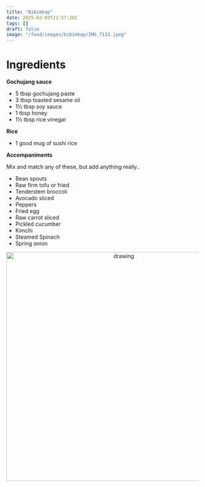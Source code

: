```yaml
---
title: "Bibimbap"
date: 2025-02-03T21:57:20Z
tags: []
draft: false
image: "/food/images/bibimbap/IMG_7133.jpeg"
---
```


# Ingredients

**Gochujang sauce**

* 5 tbsp gochujang paste
* 3 tbsp toasted sesame oil
* 1½ tbsp soy sauce
* 1 tbsp honey 
* 1½ tbsp rice vinegar

**Rice**
* 1 good mug of sushi rice

**Accompaniments**

Mix and match any of these, but add anything really..

* Bean spouts 
* Raw firm tofu or fried 
* Tenderstem broccoli
* Avocado sliced 
* Peppers 
* Fried egg 
* Raw carrot sliced
* Pickled cucumber 
* Kimchi 
* Steamed Spinach 
* Spring onion 



<p align="center"> 
<img src="/food/images/bibimbap/IMG_7133.jpeg" alt="drawing" width="600"/>
</p>
<br>